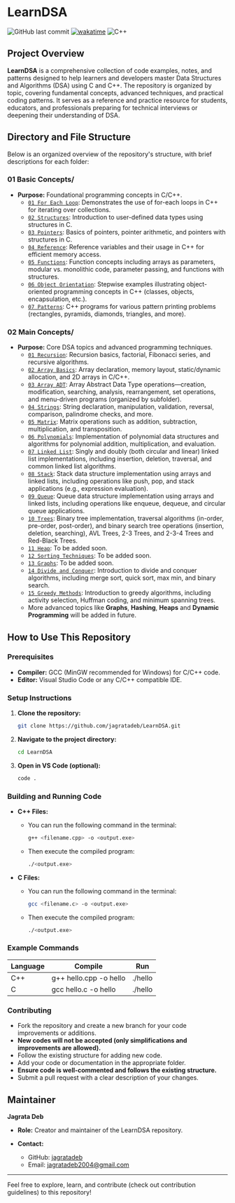 # LearnDSA
![GitHub last commit](https://img.shields.io/github/last-commit/jagratadeb/LearnDSA?style=for-the-badge)
<a href="https://wakatime.com/badge/user/bb00c0fe-44b9-40c6-b043-77019e433b47/project/ccee27fd-3eee-42c2-a02c-cb3c98ce858d"><img src="https://wakatime.com/badge/user/bb00c0fe-44b9-40c6-b043-77019e433b47/project/ccee27fd-3eee-42c2-a02c-cb3c98ce858d.svg" alt="wakatime"></a>
![C++](https://img.shields.io/badge/language-C%20/%20C++-blue?style=for-the-badge)



## Project Overview

**LearnDSA** is a comprehensive collection of code examples, notes, and patterns designed to help learners and developers master Data Structures and Algorithms (DSA) using C and C++. The repository is organized by topic, covering fundamental concepts, advanced techniques, and practical coding patterns. It serves as a reference and practice resource for students, educators, and professionals preparing for technical interviews or deepening their understanding of DSA.

## Directory and File Structure

Below is an organized overview of the repository's structure, with brief descriptions for each folder:

### 01 Basic Concepts/
- **Purpose:** Foundational programming concepts in C/C++.
  - [`01 For Each Loop`](./01%20Basic%20Concepts/01%20For%20Each%20Loop/): Demonstrates the use of for-each loops in C++ for iterating over collections.
  - [`02 Structures`](./01%20Basic%20Concepts/02%20Structures/): Introduction to user-defined data types using structures in C.
  - [`03 Pointers`](./01%20Basic%20Concepts/03%20Pointers/): Basics of pointers, pointer arithmetic, and pointers with structures in C.
  - [`04 Reference`](./01%20Basic%20Concepts/04%20Reference/): Reference variables and their usage in C++ for efficient memory access.
  - [`05 Functions`](./01%20Basic%20Concepts/05%20Functions/): Function concepts including arrays as parameters, modular vs. monolithic code, parameter passing, and functions with structures.
  - [`06 Object Orientation`](./01%20Basic%20Concepts/06%20Object%20Orientation/): Stepwise examples illustrating object-oriented programming concepts in C++ (classes, objects, encapsulation, etc.).
  - [`07 Patterns`](./01%20Basic%20Concepts/07%20Patterns/): C++ programs for various pattern printing problems (rectangles, pyramids, diamonds, triangles, and more).

### 02 Main Concepts/
- **Purpose:** Core DSA topics and advanced programming techniques.
  - [`01 Recursion`](./02%20Main%20Concepts/01%20Recursion/): Recursion basics, factorial, Fibonacci series, and recursive algorithms. 
  - [`02 Array Basics`](./02%20Main%20Concepts/02%20Array%20Basics/): Array declaration, memory layout, static/dynamic allocation, and 2D arrays in C/C++.
  - [`03 Array ADT`](./02%20Main%20Concepts/03%20Array%20ADT/): Array Abstract Data Type operations—creation, modification, searching, analysis, rearrangement, set operations, and menu-driven programs (organized by subfolder).
  - [`04 Strings`](./02%20Main%20Concepts/04%20Strings/): String declaration, manipulation, validation, reversal, comparison, palindrome checks, and more.
  - [`05 Matrix`](./02%20Main%20Concepts/05%20Matrix/): Matrix operations such as addition, subtraction, multiplication, and transposition.
  - [`06 Polynomials`](./02%20Main%20Concepts/06%20Polynomials/): Implementation of polynomial data structures and algorithms for polynomial addition, multiplication, and evaluation.
  - [`07 Linked List`](./02%20Main%20Concepts/07%20Linked%20List/): Singly and doubly (both circular and linear) linked list implementations, including insertion, deletion, traversal, and common linked list algorithms.
  - [`08 Stack`](./02%20Main%20Concepts/08%20Stack/): Stack data structure implementation using arrays and linked lists, including operations like push, pop, and stack applications (e.g., expression evaluation).
  - [`09 Queue`](./02%20Main%20Concepts/09%20Queue/): Queue data structure implementation using arrays and linked lists, including operations like enqueue, dequeue, and circular queue applications.
  - [`10 Trees`](./02%20Main%20Concepts/10%20Trees/): Binary tree implementation, traversal algorithms (in-order, pre-order, post-order), and binary search tree operations (insertion, deletion, searching), AVL Trees, 2-3 Trees, and 2-3-4 Trees and Red-Black Trees.
  - [`11 Heap`](./02%20Main%20Concepts/11%20Heap/): To be added soon.
  - [`12 Sorting Techniques`](./02%20Main%20Concepts/12%20Sorting%20Techniques/): To be added soon.
  - [`13 Graphs`](./02%20Main%20Concepts/13%20Graphs/): To be added soon.
  - [`14 Divide and Conquer`](./02%20Main%20Concepts/14%20Divide%20and%20Conquer/): Introduction to divide and conquer algorithms, including merge sort, quick sort, max min, and binary search.
  - [`15 Greedy Methods`](./02%20Main%20Concepts/15%20Greedy%20Methods/): Introduction to greedy algorithms, including activity selection, Huffman coding, and minimum spanning trees.
  - More advanced topics like **Graphs**, **Hashing**, **Heaps** and **Dynamic Programming** will be added in future.




## How to Use This Repository

### Prerequisites
- **Compiler:** GCC (MinGW recommended for Windows) for C/C++ code.
- **Editor:** Visual Studio Code or any C/C++ compatible IDE.

### Setup Instructions
1. **Clone the repository:**
   ```sh
   git clone https://github.com/jagratadeb/LearnDSA.git
   ```
2. **Navigate to the project directory:**
   ```sh
   cd LearnDSA
   ```
3. **Open in VS Code (optional):**
   ```sh
   code .
   ```

### Building and Running Code
- **C++ Files:**
  - You can run the following command in the terminal:
    ```sh
    g++ <filename.cpp> -o <output.exe>
    ```

  - Then execute the compiled program:
    ```sh
    ./<output.exe>
    ```


- **C Files:**
  - You can run the following command in the terminal:
    ```sh
    gcc <filename.c> -o <output.exe>
    ```

  - Then execute the compiled program:
    ```sh
    ./<output.exe>
    ```

### Example Commands
| Language| Compile | Run |
|---------|---------|-----|
| C++| g++ hello.cpp -o hello | ./hello |
| C| gcc hello.c -o hello | ./hello |

### Contributing
- Fork the repository and create a new branch for your code improvements or additions.
- **New codes will not be accepted (only simplifications and improvements are allowed).**
- Follow the existing structure for adding new code.
- Add your code or documentation in the appropriate folder.
- **Ensure code is well-commented and follows the existing structure.**
- Submit a pull request with a clear description of your changes.

## Maintainer

**Jagrata Deb**
- **Role:** Creator and maintainer of the LearnDSA repository.

- **Contact:**
  - GitHub: [jagratadeb](https://github.com/jagratadeb)
  - Email: jagratadeb2004@gmail.com

---
Feel free to explore, learn, and contribute (check out contribution guidelines) to this repository!


